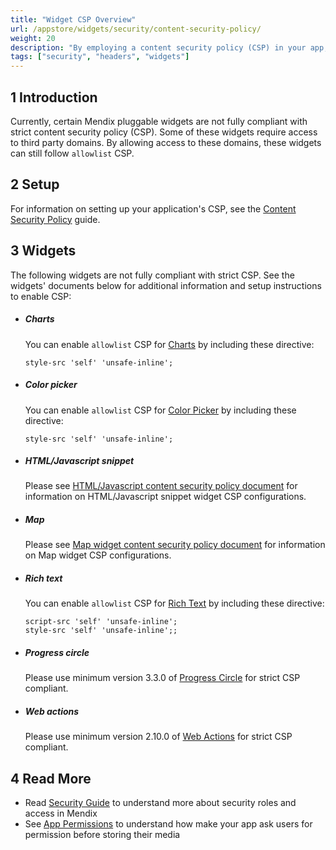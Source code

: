 ```yaml
---
title: "Widget CSP Overview"
url: /appstore/widgets/security/content-security-policy/
weight: 20
description: "By employing a content security policy (CSP) in your app, you can protect it from malicious content which might try to take advantage of the app's trusted web page context."
tags: ["security", "headers", "widgets"]
---
```


## 1 Introduction

Currently, certain Mendix pluggable widgets are not fully compliant with strict content security policy (CSP). Some of these widgets require access to third party domains. By allowing access to these domains, these widgets can still follow `allowlist` CSP.

## 2 Setup

For information on setting up your application's CSP, see the [Content Security Policy](/howto/security/csp/) guide.

## 3 Widgets

The following widgets are not fully compliant with strict CSP. See the widgets' documents below for additional information and setup instructions to enable CSP:

- ##### Charts
    You can enable `allowlist` CSP for [Charts](/appstore/widgets/charts/) by including these directive:
    ```text
    style-src 'self' 'unsafe-inline';
    ```

- ##### Color picker
    You can enable `allowlist` CSP for [Color Picker](/appstore/widgets/color-picker/) by including these directive:
    ```text
    style-src 'self' 'unsafe-inline';
    ```

- ##### HTML/Javascript snippet
    Please see [HTML/Javascript content security policy document](/appstore/widgets/security/content-security-policy/html-javascript-snippet-csp/) for information on HTML/Javascript snippet widget CSP configurations.
    
- ##### Map
    Please see [Map widget content security policy document](/appstore/widgets/security/content-security-policy/maps-csp/) for information on Map widget CSP configurations.

- ##### Rich text
    You can enable `allowlist` CSP for [Rich Text](/appstore/widgets/rich-text/) by including these directive:
    ```text
    script-src 'self' 'unsafe-inline';
    style-src 'self' 'unsafe-inline';;
    ```

- ##### Progress circle
    Please use minimum version 3.3.0 of [Progress Circle](/appstore/widgets/progress-circle/) for strict CSP compliant.

- ##### Web actions
    Please use minimum version 2.10.0 of [Web Actions](/appstore/modules/web-actions/) for strict CSP compliant.

## 4 Read More

* Read [Security Guide](/refguide/security/) to understand more about security roles and access in Mendix
* See [App Permissions](/refguide/mobile/using-mobile-capabilities/generic-permission-action/) to understand how make your app ask users for permission before storing their media
